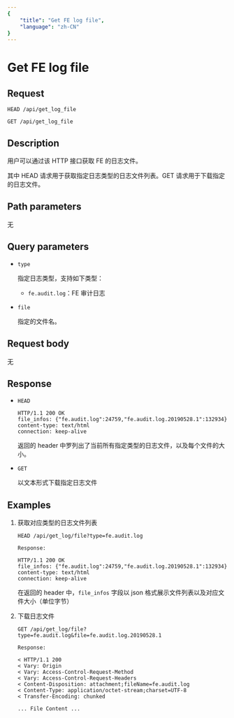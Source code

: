 ```yaml
---
{
    "title": "Get FE log file",
    "language": "zh-CN"
}
---
```


<!-- 
Licensed to the Apache Software Foundation (ASF) under one
or more contributor license agreements.  See the NOTICE file
distributed with this work for additional information
regarding copyright ownership.  The ASF licenses this file
to you under the Apache License, Version 2.0 (the
"License"); you may not use this file except in compliance
with the License.  You may obtain a copy of the License at

  http://www.apache.org/licenses/LICENSE-2.0

Unless required by applicable law or agreed to in writing,
software distributed under the License is distributed on an
"AS IS" BASIS, WITHOUT WARRANTIES OR CONDITIONS OF ANY
KIND, either express or implied.  See the License for the
specific language governing permissions and limitations
under the License.
-->


# Get FE log file

## Request

`HEAD /api/get_log_file`

`GET /api/get_log_file`

## Description

用户可以通过该 HTTP 接口获取 FE 的日志文件。

其中 HEAD 请求用于获取指定日志类型的日志文件列表。GET 请求用于下载指定的日志文件。
    
## Path parameters

无

## Query parameters

* `type`

    指定日志类型，支持如下类型：
    
    * `fe.audit.log`：FE 审计日志

* `file`

    指定的文件名。

## Request body

无

## Response

* `HEAD`

    ```
    HTTP/1.1 200 OK
    file_infos: {"fe.audit.log":24759,"fe.audit.log.20190528.1":132934}
    content-type: text/html
    connection: keep-alive
    ```
    
    返回的 header 中罗列出了当前所有指定类型的日志文件，以及每个文件的大小。
    
* `GET`

    以文本形式下载指定日志文件
    
## Examples

1. 获取对应类型的日志文件列表

    ```
    HEAD /api/get_log/file?type=fe.audit.log
    
    Response:
    
    HTTP/1.1 200 OK
    file_infos: {"fe.audit.log":24759,"fe.audit.log.20190528.1":132934}
    content-type: text/html
    connection: keep-alive
    ```
    
    在返回的 header 中，`file_infos` 字段以 json 格式展示文件列表以及对应文件大小（单位字节）
    
2. 下载日志文件
    
    ```
    GET /api/get_log/file?type=fe.audit.log&file=fe.audit.log.20190528.1
    
    Response:
    
    < HTTP/1.1 200
    < Vary: Origin
    < Vary: Access-Control-Request-Method
    < Vary: Access-Control-Request-Headers
    < Content-Disposition: attachment;fileName=fe.audit.log
    < Content-Type: application/octet-stream;charset=UTF-8
    < Transfer-Encoding: chunked
    
    ... File Content ...
    ```
